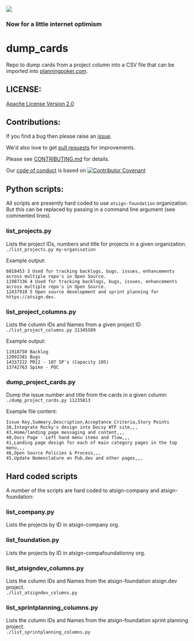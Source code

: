 <img src="https://atsign.dev/assets/img/@dev.png?sanitize=true">

### Now for a little internet optimism

# dump_cards
Repo to dump cards from a project column into a CSV file that can be imported
into [planningpoker.com](https://www.planningpoker.com/).

## LICENSE:

[Apache License Version 2.0](https://www.apache.org/licenses/LICENSE-2.0) 

## Contributions:

If you find a bug then please raise an [issue](https://github.com/atsign-company/dump_cards/issues).

We'd also love to get [pull requests](https://github.com/atsign-company/dump_cards/pulls)
for improvements.

Please see [CONTRIBUTING.md](CONTRIBUTING.md) for details.

Our [code of conduct](code_of_conduct.md) is based on
[![Contributor Covenant](https://img.shields.io/badge/Contributor%20Covenant-2.0-4baaaa.svg)](code_of_conduct.md)

## Python scripts:

All scripts are presently hard coded to use `atsign-foundation` organization.
But this can be replaced by passing in a command line argument (see commented
lines).

### list_projects.py

Lists the project IDs, numbers and title for projects in a given organization.
`./list_projects.py my-organisation`

Example output:  
```
6018453 3 Used for tracking backlogs, bugs, issues, enhancements across multiple repo's in Open Source.
11987336 4 Used for tracking backlogs, bugs, issues, enhancements across multiple repo's in Open Source.
12437918 5 Open source development and sprint planning for https://atsign.dev.
```

### list_project_columns.py

Lists the column IDs and Names from a given project ID  
`./list_project_columns.py 21345589`

Example output:  
```
11918750 Backlog
12092381 Bugs
14337222 PR12 - 107 SP's (Capacity 105)
13742763 Spike - POC
```

### dump_project_cards.py

Dump the issue number and title from the cards in a given column:  
`./dump_project_cards.py 11235813`

Example file content:
```
Issue Key,Summary,Description,Acceptance Criteria,Story Points
38,Integrate Rocky's design into Docsy WTF site,,,
43,Home/landing page messaging and content,,,
40,Docs Page - Left hand menu items and flow,,,
41,Landing page design for each of main category pages in the top menu,,,
46,Open Source Policies & Process,,,
45,Update Nomenclature on Pub.dev and other pages,,,
```

## Hard coded scripts

A number of the scripts are hard coded to atsign-company and atsign-foundation:

### list_company.py

Lists the projects by ID in atsign-company org.

### list_foundation.py

Lists the projects by ID in atsign-compafoundationny org.

### list_atsigndev_columns.py
Lists the column IDs and Names from the atsign-foundation atsign.dev
project.  
`./list_atsigndev_columns.py`

### list_sprintplanning_columns.py
Lists the column IDs and Names from the atsign-foundation sprint planning
project.  
`./list_sprintplanning_columns.py`

